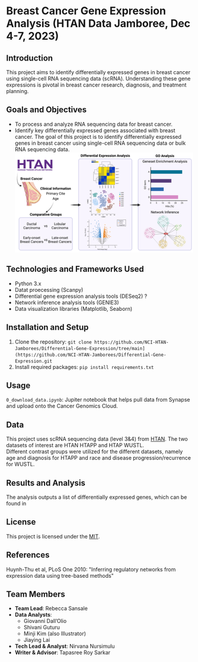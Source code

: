 # Breast Cancer Gene Expression Analysis (HTAN Data Jamboree, Dec 4-7, 2023)

## Introduction
This project aims to identify differentially expressed genes in breast cancer using single-cell RNA sequencing data (scRNA). Understanding these gene expressions is pivotal in breast cancer research, diagnosis, and treatment planning.

## Goals and Objectives
- To process and analyze RNA sequencing data for breast cancer.
- Identify key differentially expressed genes associated with breast cancer.
The goal of this project is to identify differentially expressed genes in breast cancer using single-cell RNA sequencing data or bulk RNA sequencing data.  
![overall_figure](assets/overall_figure.png)

## Technologies and Frameworks Used
- Python 3.x
- Datat proecessing (Scanpy)
- Differential gene expression analysis tools (DESeq2) ?
- Network inference analysis tools (GENIE3)
- Data visualization libraries (Matplotlib, Seaborn)

## Installation and Setup
1. Clone the repository:
   `git clone https://github.com/NCI-HTAN-Jamborees/Differential-Gene-Expression/tree/main](https://github.com/NCI-HTAN-Jamborees/Differential-Gene-Expression.git`
2. Install required packages:
   `pip install requirements.txt`

## Usage
`0_download_data.ipynb`: Jupiter notebook that helps pull data from Synapse and upload onto the Cancer Genomics Cloud.

## Data
This project uses scRNA sequencing data (level 3&4) from [HTAN](https://humantumoratlas.org/).
The two datasets of interest are HTAN HTAPP and HTAP WUSTL.  
Different contrast groups were utilized for the different datasets, namely age and diagnosis for HTAPP and race and disease progression/recurrence for WUSTL.

## Results and Analysis
The analysis outputs a list of differentially expressed genes, which can be found in 

## License
This project is licensed under the [MIT](https://github.com/NCI-HTAN-Jamborees/Differential-Gene-Expression/blob/main/LICENSE).

## References

Huynh-Thu et al, PLoS One 2010: "Inferring regulatory networks from expression data using tree-based methods"

## Team Members

- **Team Lead**: Rebecca Sansale
- **Data Analysts**:
  - Giovanni Dall’Olio
  - Shivani Guturu
  - Minji Kim (also Illustrator)
  - Jiaying Lai
- **Tech Lead & Analyst**: Nirvana Nursimulu
- **Writer & Advisor**: Tapasree Roy Sarkar
